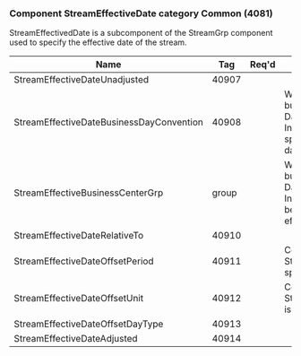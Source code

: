 ### Component StreamEffectiveDate category Common (4081)

StreamEffectivedDate is a subcomponent of the StreamGrp component used to specify the effective date of the stream.

| Name                                     | Tag   | Req'd | Documentation                                                                                                                               |
|------------------------------------------|-------|----------|-------------------------------------------------------------------------------------------------------------------------------|
| StreamEffectiveDateUnadjusted            | 40907 |       |                                                                                                                                |
| StreamEffectiveDateBusinessDayConvention | 40908 |       | When specified, this overrides the business day convention defined in the DateAdjustment component in Instrument. The specified value would be specific to this instance of the effective date of the stream. |
| StreamEffectiveBusinessCenterGrp         | group |       | When specified, this overrides the business centers defined in the DateAdjustment component in Instrument. The specified values would be specific to this instance of the effective date of the stream.       |
| StreamEffectiveDateRelativeTo            | 40910 |       |                                                                                                                                |
| StreamEffectiveDateOffsetPeriod          | 40911 |       | Conditionally required when StreamEffectiveDateOffsetUnit(40912) is specified.                                                                                                                               |
| StreamEffectiveDateOffsetUnit            | 40912 |       | Conditionally required when StreamEffectiveDateOffsetPeriod(40911) is specified.                                                                                                                              |
| StreamEffectiveDateOffsetDayType         | 40913 |       |                                                                                                                                |
| StreamEffectiveDateAdjusted              | 40914 |       |                                                                                                                                |

